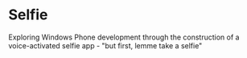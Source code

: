 Selfie
======

Exploring Windows Phone development through the construction of a voice-activated selfie app - "but first, lemme take a selfie"
